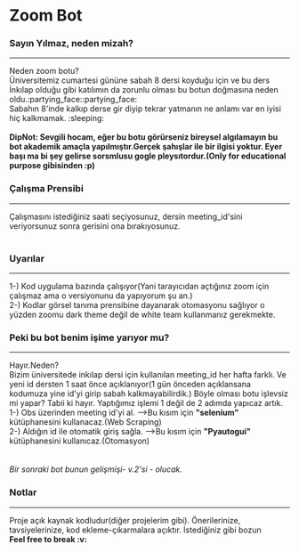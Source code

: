 # Zoom Bot

### Sayın Yılmaz, neden mizah?
<hr>
Neden zoom botu? <br>
Üniversitemiz cumartesi gününe sabah 8 dersi koyduğu için ve bu ders İnkılap olduğu gibi katılımın da zorunlu olması bu botun doğmasına neden oldu.:partying_face::partying_face: 
<br>
Sabahın 8'inde kalkıp derse gir diyip tekrar yatmanın ne anlamı var en iyisi hiç kalkmamak. :sleeping:
<br>
<br>
<b>DipNot: Sevgili hocam, eğer bu botu görürseniz bireysel algılamayın bu bot akademik amaçla yapılmıştır.Gerçek şahışlar ile bir ilgisi yoktur. Eyer başı ma bi şey gelirse sorsmlusu gogle pleysıtordur.(Only for educational purpose gibisinden :p)</b>

### Çalışma Prensibi <br>
<hr>
Çalışmasını istediğiniz saati seçiyosunuz, dersin meeting_id'sini veriyorsunuz sonra gerisini ona bırakıyosunuz.
<br>
<br>


### Uyarılar <br>
<hr>
1-) Kod uygulama bazında çalışıyor(Yani tarayıcıdan açtığınız zoom için çalışmaz ama o versiyonunu da yapıyorum şu an.)
<br>
2-) Kodlar görsel tanıma prensibine dayanarak otomasyonu sağlıyor o yüzden zoomu dark theme değil de white team kullanmanız gerekmekte.
<br>

### Peki bu bot benim işime yarıyor mu? <br>
<hr>
Hayır.Neden?<br>
Bizim üniversitede inkılap dersi için kullanılan meeting_id her hafta farklı. Ve yeni id dersten 1 saat önce açıklanıyor(1 gün önceden açıklansana kodumuza yine id'yi girip sabah kalkmayabilirdik.) Böyle olması botu işlevsiz mi yapar? Tabii ki hayır. Yaptığımız işlemi 1 değil de 2 adımda yapıcaz artık.<br>
1-) Obs üzerinden meeting id'yi al. -->Bu kısım için <b>"selenium"</b> kütüphanesini kullanacaz.(Web Scraping)<br>
2-) Aldığın id ile otomatik giriş sağla. -->Bu kısım için <b>"Pyautogui"</b> kütüphanesini kullanıcaz.(Otomasyon)<br><br><br>
<i> Bir sonraki bot bunun gelişmişi- v.2'si - olucak. </i>
<br>


### Notlar <br>
<hr>
Proje açık kaynak kodludur(diğer projelerim gibi). Önerilerinize, tavsiyelerinize, kod ekleme-çıkarmalara açıktır. İstediğiniz gibi bozun 
<br>
<b>Feel free to break :v: </b>
